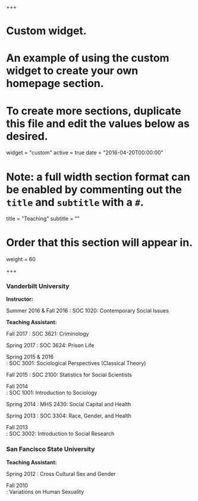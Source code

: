 +++
# Custom widget.
# An example of using the custom widget to create your own homepage section.
# To create more sections, duplicate this file and edit the values below as desired.
widget = "custom"
active = true
date = "2016-04-20T00:00:00"

# Note: a full width section format can be enabled by commenting out the `title` and `subtitle` with a `#`.
title = "Teaching"
subtitle = ""

# Order that this section will appear in.
weight = 60

+++


### Vanderbilt University

**Instructor:**

Summer 2016 & Fall 2016
: SOC 1020: Contemporary Social Issues

**Teaching Assistant:**

Fall 2017
: SOC 3621: Criminology

Spring 2017	
: SOC 3624: Prison Life

Spring 2015 & 2016	
: SOC 3001: Sociological Perspectives (Classical Theory)

Fall 2015
: SOC 2100: Statistics for Social Scientists

Fall 2014	
: SOC 1001: Introduction to Sociology

Spring 2014	
: MHS 2430: Social Capital and Health

Spring 2013	
: SOC 3304: Race, Gender, and Health

Fall 2013	
: SOC 3002: Introduction to Social Research

### San Fancisco State University

**Teaching Assistant:**

Spring 2012	
: Cross Cultural Sex and Gender

Fall 2010	
: Variations on Human Sexuality




